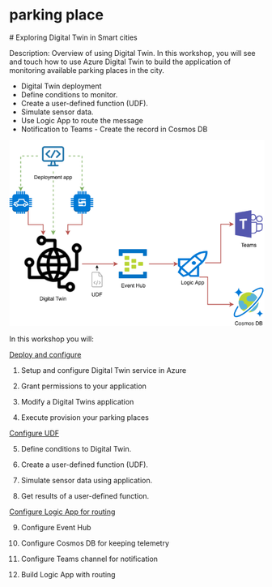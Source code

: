 <H1>parking place</H1>
# Exploring Digital Twin in Smart cities

Description: Overview of using Digital Twin. In this workshop, you will see and touch how to use Azure Digital Twin to build the application of monitoring available parking places in the city.  
  - Digital Twin deployment 
  - Define conditions to monitor. 
  - Create a user-defined function (UDF). 
  - Simulate sensor data. 
  - Use Logic App to route the message 
  - Notification to Teams - Create the record in Cosmos DB
 
![](https://github.com/sergiibielskyi/parking/blob/master/digital.png)
  
In this workshop you will:

<a href="https://github.com/sergiibielskyi/parking/blob/master/module1.md">Deploy and configure</a>
  1. Setup and configure Digital Twin service in Azure
  
  2. Grant permissions to your application
  
  3. Modify a Digital Twins application
  
  4. Execute provision your parking places

<a href="https://github.com/sergiibielskyi/parking/blob/master/module2.md">Configure UDF</a>

  5. Define conditions to Digital Twin.
  
  6. Create a user-defined function (UDF).
  
  7. Simulate sensor data using application.
  
  8. Get results of a user-defined function.

<a href="https://github.com/sergiibielskyi/parking/blob/master/module3.md">Configure Logic App for routing</a>

  9. Configure Event Hub
  
  10. Configure Cosmos DB for keeping telemetry
  
  11. Configure Teams channel for notification
  
  12. Build Logic App with routing
  
 
